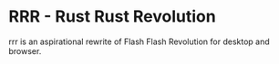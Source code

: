 # RRR - Rust Rust Revolution

rrr is an aspirational rewrite of Flash Flash Revolution for desktop and browser.
